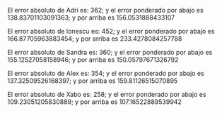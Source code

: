 El error absoluto de Adri es: 362; y el error ponderado por abajo es 138.83701103091363; y por arriba es 156.0531888433107 

El error absoluto de Ionescu es: 452; y el error ponderado por abajo es 166.87705963883454; y por arriba es 233.4278084257788 

El error absoluto de Sandra es: 360; y el error ponderado por abajo es 155.12527058158946; y por arriba es 150.05797671326792 

El error absoluto de Alex es: 354; y el error ponderado por abajo es 137.32509526168397; y por arriba es 159.81126515070895 

El error absoluto de Xabo es: 258; y el error ponderado por abajo es 109.23051205830889; y por arriba es 107.16522889539942 

